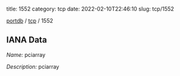 title: 1552
category: tcp
date: 2022-02-10T22:46:10
slug: tcp/1552

[portdb](/) / [tcp](/category/tcp.html) / 1552


## IANA Data

_Name:_ pciarray

_Description:_ pciarray

